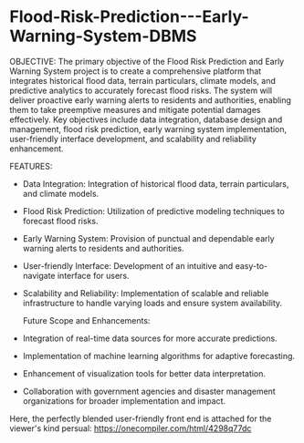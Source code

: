 # Flood-Risk-Prediction---Early-Warning-System-DBMS
OBJECTIVE:
The primary objective of the Flood Risk Prediction and Early Warning System project is to create a comprehensive platform that integrates historical flood data, terrain particulars, climate models, and predictive analytics to accurately forecast flood risks.
The system will deliver proactive early warning alerts to residents and authorities, enabling them to take preemptive measures and mitigate potential damages effectively. Key objectives include data integration, database design and management, flood risk prediction, early warning system implementation, user-friendly interface development, and scalability and reliability enhancement.

FEATURES:
- Data Integration: Integration of historical flood data, terrain particulars, and climate models.
- Flood Risk Prediction: Utilization of predictive modeling techniques to forecast flood risks.
- Early Warning System: Provision of punctual and dependable early warning alerts to residents and authorities.
- User-friendly Interface: Development of an intuitive and easy-to-navigate interface for users.
- Scalability and Reliability: Implementation of scalable and reliable infrastructure to handle varying loads and ensure system availability.

  Future Scope and Enhancements:
- Integration of real-time data sources for more accurate predictions.
- Implementation of machine learning algorithms for adaptive forecasting.
- Enhancement of visualization tools for better data interpretation.
- Collaboration with government agencies and disaster management organizations for broader implementation and impact.


Here, the perfectly blended user-friendly front end is attached for the viewer's kind persual: 
https://onecompiler.com/html/4298q77dc
